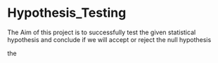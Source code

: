 # Hypothesis_Testing

The Aim of this project is to successfully test the given statistical hypothesis and conclude if we will accept or reject the null hypothesis

the 
